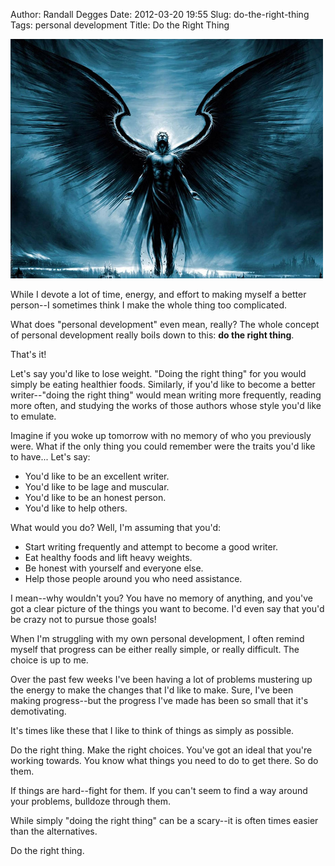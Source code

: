 Author: Randall Degges
Date: 2012-03-20 19:55
Slug: do-the-right-thing
Tags: personal development
Title: Do the Right Thing


![Dark Angel][]

While I devote a lot of time, energy, and effort to making myself a better
person--I sometimes think I make the whole thing too complicated.

What does "personal development" even mean, really? The whole concept of
personal development really boils down to this: **do the right thing**.

That's it!

Let's say you'd like to lose weight. "Doing the right thing" for you would
simply be eating healthier foods. Similarly, if you'd like to become a better
writer--"doing the right thing" would mean writing more frequently, reading more
often, and studying the works of those authors whose style you'd like to
emulate.

Imagine if you woke up tomorrow with no memory of who you previously were. What
if the only thing you could remember were the traits you'd like to have... Let's
say:

-   You'd like to be an excellent writer.
-   You'd like to be lage and muscular.
-   You'd like to be an honest person.
-   You'd like to help others.

What would you do? Well, I'm assuming that you'd:

-   Start writing frequently and attempt to become a good writer.
-   Eat healthy foods and lift heavy weights.
-   Be honest with yourself and everyone else.
-   Help those people around you who need assistance.

I mean--why wouldn't you? You have no memory of anything, and you've got a clear
picture of the things you want to become. I'd even say that you'd be crazy not
to pursue those goals!

When I'm struggling with my own personal development, I often remind myself that
progress can be either really simple, or really difficult. The choice is up to
me.

Over the past few weeks I've been having a lot of problems mustering up the
energy to make the changes that I'd like to make. Sure, I've been making
progress--but the progress I've made has been so small that it's demotivating. 

It's times like these that I like to think of things as simply as possible.

Do the right thing. Make the right choices. You've got an ideal that you're
working towards. You know what things you need to do to get there. So do them.

If things are hard--fight for them. If you can't seem to find a way around your
problems, bulldoze through them.

While simply "doing the right thing" can be a scary--it is often times easier
than the alternatives.

Do the right thing.


  [Dark Angel]: /static/images/2012/dark-angel.png "Dark Angel"
